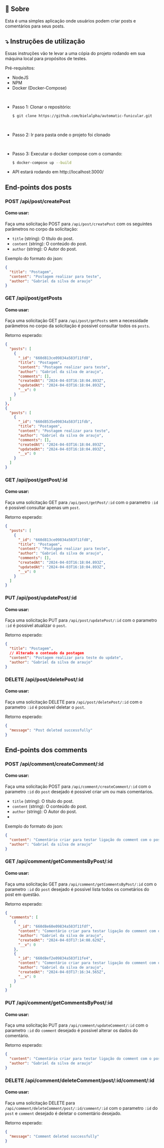 ## 🔖 Sobre

Esta é uma simples aplicação onde usuários podem criar posts e comentários para seus posts.

## ⤵ Instruções de utilização

Essas instruções vão te levar a uma cópia do projeto rodando em sua máquina local para propósitos de testes.

Pré-requisitos:
  - NodeJS
  - NPM
  - Docker (Docker-Compose)

<br>

- Passo 1: Clonar o repositório:
  ```bash
  $ git clone https://github.com/bielalpha/automatic-funicular.git
  ```

<br>

- Passo 2: Ir para pasta onde o projeto foi clonado
  
<br>

- Passo 3: Executar o docker compose com o comando:
  ```bash
  $ docker-compose up --build
  ```
- API estará rodando em http://localhost:3000/

## End-points dos posts
### POST /api/post/createPost

#### Como usar:
Faça uma solicitação POST para `/api/post/createPost` com os seguintes parâmetros no corpo da solicitação:

- `title` (string): O título do post.
- `content` (string): O conteúdo do post.
- `author` (string): O Autor do post.

Exemplo do formato do json:

```json
{
  "title": "Postagem",
  "content": "Postagem realizar para teste",
  "author": "Gabriel da silva de araujo"
}
```

### GET /api/post/getPosts
#### Como usar:
Faça uma solicitação GET para `/api/post/getPosts` sem a necessidade parâmetros no corpo da solicitação é possivel consultar todos os `posts`.

Retorno esperado:

```json
{
  "posts": [
    {
      "_id": "660d813ce09834a583f11fd8",
      "title": "Postagem",
      "content": "Postagem realizar para teste",
      "author": "Gabriel da silva de araujo",
      "comments": [],
      "createdAt": "2024-04-03T16:18:04.893Z",
      "updatedAt": "2024-04-03T16:18:04.893Z",
      "__v": 0
    }
  ]
},
{
  "posts": [
    {
      "_id": "660d8535e09834a583f11fdb",
      "title": "Postagem",
      "content": "Postagem realizar para teste",
      "author": "Gabriel da silva de araujo",
      "comments": [],
      "createdAt": "2024-04-03T16:18:04.893Z",
      "updatedAt": "2024-04-03T16:18:04.893Z",
      "__v": 0
    }
  ]
}
```

### GET /api/post/getPost/:id
#### Como usar:
Faça uma solicitação GET para `/api/post/getPost/:id` com o parametro `:id` é possivel consultar apenas um `post`.

Retorno esperado:

```json
{
  "posts": [
    {
      "_id": "660d813ce09834a583f11fd8",
      "title": "Postagem",
      "content": "Postagem realizar para teste",
      "author": "Gabriel da silva de araujo",
      "comments": [],
      "createdAt": "2024-04-03T16:18:04.893Z",
      "updatedAt": "2024-04-03T16:18:04.893Z",
      "__v": 0
    }
  ]
}
```

### PUT /api/post/updatePost/:id
#### Como usar:
Faça uma solicitação PUT para `/api/post/updatePost/:id` com o parametro `:id` é possivel atualizar o `post`.

Retorno esperado:

```json
{
  "title": "Postagem",
  // Alterado o conteudo da postagem
  "content": "Postagem realizar para teste do update",
  "author": "Gabriel da silva de araujo"
}
```

### DELETE /api/post/deletePost/:id
#### Como usar:
Faça uma solicitação DELETE para `/api/post/deletePost/:id` com o parametro `:id` é possivel deletar o `post`.

Retorno esperado:

```json
{
  "message": "Post deleted successfully"
}
```

## End-points dos comments

### POST /api/comment/createComment/:id
#### Como usar:
Faça uma solicitação POST para `/api/comment/createComment/:id` com o parametro `:id` do `post` desejado é possivel criar um ou mais comentarios.

- `title` (string): O título do post.
- `content` (string): O conteúdo do post.
- `author` (string): O Autor do post.
- 
Exemplo do formato do json:

```json
{
  "content": "Comentário criar para testar ligação do comment com o post 2",
  "author": "Gabriel da silva de araujo"
}
```

### GET /api/comment/getCommentsByPost/:id
#### Como usar:
Faça uma solicitação GET para `/api/comment/getCommentsByPost/:id` com o parametro `:id` do `post` desejado é possivel lista todos os cometários do post em questão.

Retorno esperado:

```json
{
  "comments": [
    {
      "_id": "660d8e60e09834a583f11fdf",
      "content": "Comentário criar para testar ligação do comment com o post 2",
      "author": "Gabriel da silva de araujo",
      "createdAt": "2024-04-03T17:14:08.629Z",
      "__v": 0
    },
    {
      "_id": "660d8ef2e09834a583f11fe4",
      "content": "Comentário criar para testar ligação do comment com o post 2",
      "author": "Gabriel da silva de araujo",
      "createdAt": "2024-04-03T17:16:34.565Z",
      "__v": 0
    }
  ]
}
```

### PUT /api/comment/getCommentsByPost/:id
#### Como usar:
Faça uma solicitação PUT para `/api/comment/updateComment/:id` com o parametro `:id` do `comment` desejado é possivel alterar os dados do comentário.

Retorno esperado:

```json
{
  "content": "Comentário criar para testar ligação do comment com o post 2",
  "author": "Gabriel da silva de araujo"
}
```

### DELETE /api/comment/deleteComment/post/:id/comment/:id
#### Como usar:
Faça uma solicitação DELETE para `/api/comment/deleteComment/post/:id/comment/:id` com o parametro `:id` do `post`  e `comment` desejado é deletar o comentário desejado.

Retorno esperado:

```json
{
  "message": "Comment deleted successfully"
}
```
